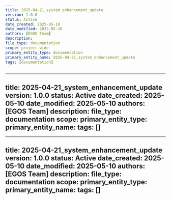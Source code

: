```yaml
---
title: 2025-04-21_system_enhancement_update
version: 1.0.0
status: Active
date_created: 2025-05-10
date_modified: 2025-05-10
authors: [EGOS Team]
description: 
file_type: documentation
scope: project-wide
primary_entity_type: documentation
primary_entity_name: 2025-04-21_system_enhancement_update
tags: [documentation]
---
```

---
title: 2025-04-21_system_enhancement_update
version: 1.0.0
status: Active
date_created: 2025-05-10
date_modified: 2025-05-10
authors: [EGOS Team]
description: 
file_type: documentation
scope: 
primary_entity_type: 
primary_entity_name: 
tags: []
---

---
title: 2025-04-21_system_enhancement_update
version: 1.0.0
status: Active
date_created: 2025-05-10
date_modified: 2025-05-10
authors: [EGOS Team]
description: 
file_type: documentation
scope: 
primary_entity_type: 
primary_entity_name: 
tags: []
---

<!-- 
@references:
- .windsurfrules
- CODE_OF_CONDUCT.md
- MQP.md
- README.md
- ROADMAP.md
- CROSSREF_STANDARD.md

@references(level=1):
  - governance/cross_reference_best_practices.md





  - [MQP](..\reference\MQP.md) - Master Quantum Prompt defining EGOS principles
  - [ROADMAP](../../governance/migrations/processed/pt/ROADMAP.md) - Project roadmap and planning
- Process Documentation:
  - [cross_reference_best_practices](../../governance/cross_reference_best_practices.md)
  - docs/governance/2025-04-21_system_enhancement_update.md




# EGOS System Enhancement Update
**April 21, 2025**

This document provides a comprehensive overview of recent enhancements to the EGOS ecosystem, specifically focusing on two major initiatives: the Aesthetic Validation Enhancement and the Cross-Reference System Implementation. These initiatives directly support the core EGOS principles of Conscious Modularity, Systemic Cartography, and Evolutionary Preservation.

## 1. Aesthetic Validation Enhancement

### Summary
We have significantly improved the aesthetic validation system to ensure consistent visual styling and user experience across the entire EGOS ecosystem. This includes enhanced validation logic, reduced false positives, improved progress bar standards, and integration with CI/CD workflows.

### Key Components
| Component | Status | Description | Integration Points |
|-----------|--------|-------------|-------------------|
| `rich_style_validator.py` | Active | Enhanced validator for Rich styles with improved Markdown differentiation | Resolves false positive issues identified in MEMORY[f5633b4b] |
| `validate_all_subsystems.py` | Active | System-wide validation runner for comprehensive assessment | Integrates with CRONOS for trend analysis |
| `compare_validation_reports.py` | Active | Tool for comparing validation reports over time | Supports quarterly review process |
| Progress Bar Standards | Active | Comprehensive standardization of progress indication | Applied across all subsystems |
| Documentation & Training | Active | Guides, references, and examples for developers | Supports developer onboarding |

### New Capabilities
1. **False Positive Reduction**: The enhanced validator now properly distinguishes between Rich style tags and Markdown links, addressing the issue identified in MEMORY[f5633b4b].
2. **System-Wide Validation**: Comprehensive assessment of all subsystems with detailed reporting.
3. **Trend Analysis**: Track aesthetic standard compliance over time.
4. **Progress Bar Standardization**: Consistent progress indication across the ecosystem.
5. **CI/CD Integration**: Automated validation in development workflows.

### Next Steps
- [ ] Run the enhanced validator on all subsystems to establish baseline metrics
- [ ] Apply progress bar automation to high-priority files
- [ ] Schedule the first quarterly review following the process in `aesthetic_standards_review.md`
- [ ] Develop a visualization dashboard for aesthetic validation trends

## 2. Cross-Reference System Implementation

### Summary
We have implemented a comprehensive cross-reference system that embodies the mycelium metaphor central to EGOS, ensuring all components are meaningfully interconnected. This system validates and enforces the requirement that every file be connected to at least two others, creating a rich network of relationships throughout the ecosystem.

### Key Components
| Component | Status | Description | Integration Points |
|-----------|--------|-------------|-------------------|
| `cross_reference_standard.md` | Active | Formal definition of cross-reference requirements | Core architectural principle documentation |
| `validate_cross_references.py` | Active | Validator for cross-reference compliance | CI/CD integration |
| `add_cross_refs_to_code.py` | Active | Tool for generating and adding cross-references | Developer workflow integration |
| GitHub CI Workflow | Active | Automated validation for PRs | Development process integration |

### New Capabilities
1. **Reference Validation**: Verify that all files meet the minimum reference requirements.
2. **Intelligent Reference Suggestion**: Automatically suggest meaningful references based on content analysis.
3. **Contextual Understanding**: Generate appropriate reference formats based on file type and content.
4. **CI/CD Integration**: Enforce cross-reference standards in the development process.
5. **Subsystem Awareness**: Special handling for cross-subsystem references to strengthen system cohesion.

### Next Steps
- [ ] Perform system-wide baseline analysis of current cross-reference status
- [ ] Generate suggestions for under-connected files
- [ ] Implement pre-commit hook for local validation
- [ ] Develop visualization tools for the reference network
- [ ] Create developer training materials for the cross-reference system

## 3. System Integration

Both initiatives have been designed to work together and integrate with the existing EGOS ecosystem:

### Logging Enhancements
All new components address the logging visibility issue identified in MEMORY[a474920e-5afd-4c2d-ac50-8db8c79bc1c2] by ensuring that error and info messages are always visible regardless of the `egos_logger` default configuration.

### Generalization Approach
Following the principle in MEMORY[310463f3-4d36-4077-b4a8-87060d0f78b1], both initiatives:
- Apply improvements across the entire EGOS system
- Provide automated tools for system-wide enhancement
- Include comprehensive documentation in the KOIOS process format
- Support continuous improvement through automated validation

### Cross-Initiative Integration
The aesthetic validation and cross-reference systems complement each other:
- Both support the KOIOS documentation standards
- Both integrate with CI/CD pipelines
- Both provide reporting and visualization capabilities
- Together they ensure both visual and structural consistency

## 4. Development Status Summary

| Initiative | Files Created | Metadata Status | Testing Status | Documentation Status | CI Integration |
|------------|--------------|-----------------|----------------|----------------------|---------------|
| Aesthetic Validation | 10 | Complete | Partial | Complete | Ready |
| Cross-Reference System | 4 | Complete | Partial | Complete | Ready |

## 5. Updated Roadmap Integration

The following roadmap items should be added to the main EGOS ROADMAP.md:

```
## AES-001: Aesthetic Validation Enhancement
- Status: Active Implementation
- Priority: High
- Owner: EGOS Collective
- Description: Comprehensive enhancement of the aesthetic validation system to ensure consistent styling and user experience
- Completion Criteria: Full system coverage, CI integration, quarterly review process established
- Due: Q2 2025

## MYC-001: Cross-Reference System Implementation
- Status: Active Implementation
- Priority: High
- Owner: EGOS Collective
- Description: Implementation of the mycelium-like cross-reference network across all system components
- Completion Criteria: All files meet reference requirements, CI integration, visualization tools available
- Due: Q3 2025
```

## 6. Conclusion

These enhancements represent significant progress toward the EGOS vision of a fully interconnected, aesthetically consistent ecosystem. By implementing both structural connections (cross-references) and visual consistency (aesthetic validation), we're creating a system that is both technically robust and user-friendly.

The next phase of implementation will focus on system-wide application, developer training, and creating visualization tools to better understand the ecosystem's structure and aesthetic compliance.

✧༺❀༻∞ EGOS ∞༺❀༻✧